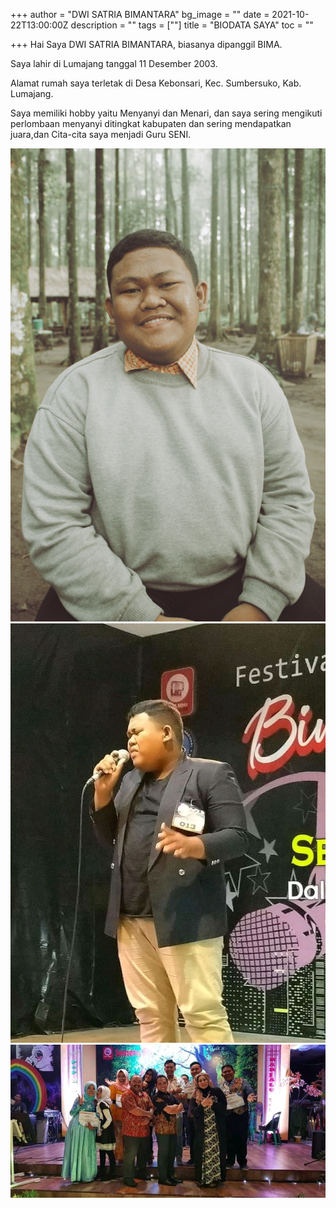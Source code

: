 +++
author = "DWI SATRIA BIMANTARA"
bg_image = ""
date = 2021-10-22T13:00:00Z
description = ""
tags = [""]
title = "BIODATA SAYA"
toc = ""

+++
Hai Saya DWI SATRIA BIMANTARA, biasanya dipanggil BIMA.

Saya lahir di Lumajang tanggal 11 Desember 2003.

Alamat rumah saya terletak di Desa Kebonsari, Kec. Sumbersuko, Kab. Lumajang.

Saya memiliki hobby yaitu Menyanyi dan Menari, dan saya sering mengikuti perlombaan menyanyi ditingkat kabupaten dan sering mendapatkan juara,dan Cita-cita saya menjadi Guru SENI.

![](/uploads/kujicam_2021-10-19-16-25-00_developed.jpg)![](/uploads/whatsapp-image-2021-10-22-at-09-53-04.jpeg)![](/uploads/whatsapp-image-2021-10-22-at-09-53-03.jpeg)